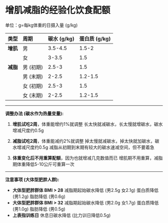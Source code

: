 # 增肌减脂的经验化饮食配额

单位：g=每kg体重的日摄入量 (g/kg)

| 类型     | 周期      | 碳水 (g/kg) | 蛋白质 (g/kg) |
| :------- | :-------- | :---------- | :------------ |
| **增肌** | 男        | 3.5-4.5     | 1.5-2         |
|          | 女        | 3-3.5       | 1.5           |
| **减脂** | 男 (初期) | 2.5-3       | 1.5           |
|          | 男 (末期) | 2-2.5       | 1.2-1.5       |
|          | 女 (初期) | 2.5-3       | 1.5           |
|          | 女 (末期) | 2-2.5       | 1.2-1.5       |

---

**调整办法 (碳水作为热量变量):**

1.  **增肌试吃2周**，体重能增约1%就调整
   长太快就减碳水，长太慢就增碳水，碳水增减尺度约0.5g

2. **减脂试吃2周**，体重能减约2%就调整
   掉太慢就减碳水，掉太快就加碳水，碳水增减尺度约0.5g
   减脂从初期到末期有较大的碳水速减空间，但不要着急

3. **体重变化后不用重算配额**，因为也就增减几克数值而已
   增肌期不用重算，减脂期体重降低5-10公斤可重算一次

---

**注意事项 (大体型肥胖人群):**

* **大体型肥胖群体 BMI > 28** 减脂期起始碳水降低 (男2.5g 女2.1g) 蛋白质降低 (男1.2g) 脂肪降低 (男0.6g)
* **大体型肥胖群体 BMI > 32** 减脂期起始碳水降低 (男2.0g 女1.7g) 蛋白质降低 (男1.0g) 脂肪降低 (男0.5g)
* **上表指训练日** 休息日碳水降低 (比力训日降低0.5g)